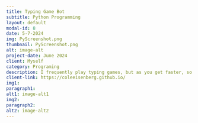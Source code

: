 ```yaml
---
title: Typing Game Bot
subtitle: Python Programming
layout: default
modal-id: 8
date: 5-7-2024
img: PyScreenshot.png
thumbnail: PyScreenshot.png
alt: image-alt
project-date: June 2024
client: Myself
category: Programing
description: I frequently play typing games, but as you get faster, so do your opponents. To engineer a solution to this dilemma, I used computer vision and virtual keystrokes to create a program that allows me to surpass 200 WPM. Not for everyday use—just to annoy my typist friends!
client-link: https://coleeisenberg.github.io/
img1: 
paragraph1: 
alt1: image-alt1
img2: 
paragraph2: 
alt2: image-alt2
---
```

